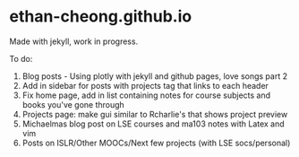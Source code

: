 # ethan-cheong.github.io

Made with jekyll, work in progress.

To do:
1. Blog posts - Using plotly with jekyll and github pages, love songs part 2
2. Add in sidebar for posts with projects tag that links to each header
3. Fix home page, add in list containing notes for course subjects and books you've gone through
4. Projects page: make gui similar to Rcharlie's that shows project preview 
5. Michaelmas blog post on LSE courses and ma103 notes with Latex and vim
6. Posts on ISLR/Other MOOCs/Next few projects (with LSE socs/personal)
